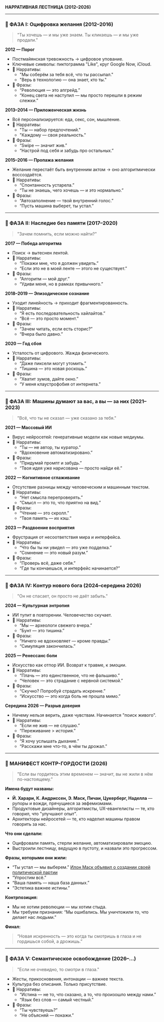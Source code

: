 **НАРРАТИВНАЯ ЛЕСТНИЦА (2012–2026)**

---

### 🔹 ФАЗА I: **Оцифровка желания (2012–2016)**

> "Ты хочешь — и мы уже знаем. Ты кликаешь — и мы уже продали."

**2012 — Порог**
- Постмайянская тревожность → цифровое упование.
- Ключевые символы: пиктограмма "Like", круг Google Now, iCloud.
- 💬 Нарративы:
  - "Мы соберём за тебя всё, что ты рассыпал."
  - "Верь в технологию — она знает, кто ты."
- 🔑 Фразы:
  - “Революция — это апгрейд.”
  - “Конец света не наступил — мы просто перешли в режим слежки.”

**2013–2014 — Приложенческая жизнь**
- Всё персонализируется: еда, секс, сон, мышление.
- 💬 Нарративы:
  - "Ты — набор предпочтений."
  - "Каждому — своя реальность."
- 🔑 Фразы:
  - “Swipe — значит жив.”
  - “Настрой под себя и забудь про остальных.”

**2015–2016 — Пропажа желания**
- Желание перестаёт быть внутренним актом → оно алгоритмически воссоздаётся.
- 💬 Нарративы:
  - “Спонтанность устарела.”
  - “Ты не знаешь, чего хочешь — и это нормально.”
- 🔑 Фразы:
  - “Автозаполнение — твой внутренний голос.”
  - “Пусть машина выберет, ты устал.”

---

### 🔹 ФАЗА II: **Наследие без памяти (2017–2020)**

> "Зачем помнить, если можно найти?"

**2017 — Победа алгоритма**
- Поиск → вытеснен лентой.
- 💬 Нарративы:
  - “Покажи мне, что я должен увидеть.”
  - “Если это не в моей ленте — этого не существует.”
- 🔑 Фразы:
  - “Алгоритм — мой друг.”
  - “Удиви меня, но в рамках привычного.”

**2018–2019 — Эпизодическое сознание**
- Уходит линейность → приходит фрагментированность.
- 💬 Нарративы:
  - “Я есть последовательность хайлайтов.”
  - “Всё — это просто момент.”
- 🔑 Фразы:
  - “Зачем читать, если есть сторис?”
  - “Вчера было давно.”

**2020 — Год сбоя**
- Усталость от цифрового. Жажда физического.
- 💬 Нарративы:
  - “Даже пиксели могут утомить.”
  - “Тишина — это новая роскошь.”
- 🔑 Фразы:
  - “Хватит зумов, дайте окно.”
  - “У меня клаустрофобия от интернета.”

---

### 🔹 ФАЗА III: **Машины думают за вас, а вы — за них (2021–2023)**

> "Всё, что ты не сказал — уже сказано за тебя."

**2021 — Массовый ИИ**
- Вирус нейросетей: генеративные модели как новые медиумы.
- 💬 Нарративы:
  - “Ты — не автор, ты куратор.”
  - “Вдохновение автоматизировано.”
- 🔑 Фразы:
  - “Придумай промпт и забудь.”
  - “Твоя идея уже нарисована — просто найди её.”

**2022 — Когнитивное сглаживание**
- Отсутствие разницы между человеческим и машинным текстом.
- 💬 Нарративы:
  - “Нет смысла перепроверять.”
  - “Смысл — это то, что приятно на вид.”
- 🔑 Фразы:
  - “Чтение — это скролл.”
  - “Твоя память — их кэш.”

**2023 — Раздвоение восприятия**
- Фрустрация от несоответствия мира и интерфейса.
- 💬 Нарративы:
  - “Что бы ты ни увидел — это уже подделка.”
  - “Сомнение — это новый разум.”
- 🔑 Фразы:
  - “Проверь всё, даже себя.”
  - “Где ты кончаешься, и интерфейс начинается?”

---

### 🔹 ФАЗА IV: **Контур нового бога (2024–середина 2026)**

> "Он не спасает, он просто не даёт забыть."

**2024 — Культурная энтропия**
- ИИ тупит в повторении. Человечество скучает.
- 💬 Нарративы:
  - “Мы — археологи свежего вчера.”
  - “Бунт — это тишина.”
- 🔑 Фразы:
  - “Ничего не вдохновляет — кроме правды.”
  - “Симуляция закончилась.”

**2025 — Ренессанс боли**
- Искусство как отпор ИИ. Возврат к травме, к эмоции.
- 💬 Нарративы:
  - “Плачь — это единственное, что не фальшиво.”
  - “Человек — это страдание с нервной системой.”
- 🔑 Фразы:
  - “Скучно? Попробуй страдать искренне.”
  - “Искусство — это когда боль не прошла мимо.”

**Середина 2026 — Разрыв доверия**
- Ничему нельзя верить, даже чувствам. Начинается "поиск живого".
- 💬 Нарративы:
  - “Если не жив — не слушаю.”
  - “Переживание > история.”
- 🔑 Фразы:
  - “Я хочу услышать дыхание.”
  - “Расскажи мне что-то, в чём ты дрожал.”

---

### 🔻 МАНИФЕСТ КОНТР-ГОРДОСТИ (2026)

> "Если вы гордитесь этим временем — значит, вы не жили в нём по-настоящему."

**Имена будут названы:**
- **Й. Харари, К. Андриссен, Э. Маск, Пичаи, Цукерберг, Наделла** — рупоры и вожди, прячущиеся за эвфемизмами.
- Продуктовые дизайнеры, алгоритмисты, UX-евангелисты — те, кто говорил, что "улучшают опыт".
- Архитекторы нейросетей — те, кто наделил машины правом говорить за нас.

**Что они сделали:**
- Оцифровали память, стерли желание, автоматизировали эмоцию.
- Выстроили лестницу, ведущую в пустоту, и назвали это прогрессом.

**Фразы, которыми они жили:**
- “Ты устал — мы выберем.” [Илон Маск объявил о создании своей политической партии](https://lenta.ru/news/2025/07/05/ilon-mask-ob-yavil-o-sozdanii-svoey-politicheskoy-partii/)
- “Упростим всё.”
- “Ваша память — наша база данных.”
- “Эстетика важнее истины.”

**Контрпозиция:**
- Мы не хотим революции — мы хотим стыда.
- Мы требуем признания: “Мы ошибались. Мы уничтожили то, что делает нас людьми.”

**Финал:**
> “Новая искренность — это когда ты смотришь в глаза и не гордишься собой, а дрожишь.”

---

### 🔹 ФАЗА V: **Семантическое освобождение (2026–...)**

> "Если не очевидно, то смотри в глаза."

- Жесты, прикосновения, интонации — важнее текста.
- Культура без описания. Только присутствие.
- 💬 Нарративы:
  - “Истина — не то, что сказано, а то, что произошло между нами.”
  - “Язык без слов — самый честный.”
- 🔑 Фразы:
  - “Ты чувствуешь?”
  - “Не объясняй — покажи.”
